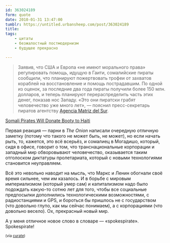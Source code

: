 ```yaml
---
id: 363024189
form: quote
date: 2010-01-31 13:47:00
tumblr: https://untitled.urbansheep.com/post/363024189
title: 
tags:
    - цитаты
    - безжалостный постмодернизм
    - будущее прекрасно

---
```


<blockquote>
Заявив, что США и Европа «не имеют морального права» регулировать помощь, идущую в  Гаити, сомалийские пираты сообщили, что планируют пожертвовать трофеи от захватов кораблей на восстановление и помощь пострадавшим. По одной из оценок, за последние два года пираты получили более 150 млн. долларов, и теперь планируют перераспределить часть этих денег, показав нос Западу. «Это они пиратски грабят человечество уже много лет», — пояснил пресс-секретарь пиратов агентству <a href="http://www.matrizur.org/index.php?option=com_content&amp;view=article&amp;id=4617:piratasq-somalies-desean-enviar-a-haiti-mercancias-confiscadas-a-paises-ricos&amp;catid=38:patria-grande">Agencia Matriz del Sur</a>.
</blockquote>

<p><a href="http://repeatingislands.com/2010/01/30/somali-pirates-will-donate-booty-to-haiti/">Somali Pirates Will Donate Booty to Haiti</a></p>

<p>Первая реакция — парни в <i>The Onion</i> написали очередную отличную заметку (потому что такого не может быть, не может), но если начать рыть, то, кажется, это всё всерьёз, и сомалиец в Могадишо, который, сидя в офисе, говорит о том, что транснациональные корпорации и западный мир обворовывают человечество, оказывается таким отголоском диктатуры пролетариата, который с новыми технологиями становится неуправляем.</p>

<p>Всё это невольно наводит на мысль, что Маркс и Ленин обогнали своё время сильнее, чем им казалось. И в борьбе с мировым империализмом (который умер сам) и капитализмом надо было подождать какую-то сотню лет для того, чтобы все социальные предпосылки дополнились технологическими возможностями, с радиостанциями и GPS, и бороться бы пришлось не с государством (что довольно глупо, как мы сейчас понимаем), а с корпорациями (что довольно весело). Ох, прекрасный новый мир.</p>

<p>А у меня отличное новое слово в словаре — «spokespirate». Spokespirate!</p>

<p><small>(via <a href="http://curate.tumblr.com/" class="tumblr_blog">curate</a>)</small></p>
